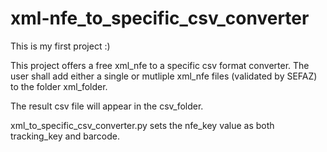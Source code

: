 # xml-nfe_to_specific_csv_converter
This is my first project :)

This project offers a free xml_nfe to a specific csv format converter. The user shall add either a single or mutliple xml_nfe files (validated by SEFAZ) to the folder xml_folder.

The result csv file will appear in the csv_folder.

xml_to_specific_csv_converter.py sets the nfe_key value as both tracking_key and barcode.